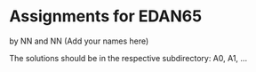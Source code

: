 # Assignments for EDAN65

by NN and NN (Add your names here)

The solutions should be in the respective subdirectory: A0, A1, ...

